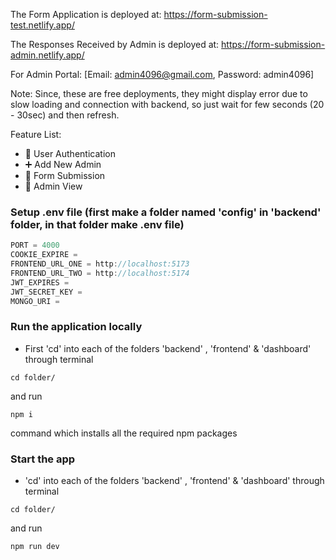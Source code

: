 The Form Application is deployed at: https://form-submission-test.netlify.app/

The Responses Received by Admin is deployed at: https://form-submission-admin.netlify.app/ 

For Admin Portal: [Email: admin4096@gmail.com, Password: admin4096]


Note: Since, these are free deployments, they might display error due to slow loading and connection with backend, so just wait for few seconds (20 - 30sec) and then refresh.

Feature List:

-   🎃 User Authentication
-   ➕ Add New Admin
-   📝 Form Submission
-   👀 Admin View

### Setup .env file (first make a folder named 'config' in 'backend' folder, in that folder make .env file)

```js
PORT = 4000
COOKIE_EXPIRE = 
FRONTEND_URL_ONE = http://localhost:5173
FRONTEND_URL_TWO = http://localhost:5174
JWT_EXPIRES = 
JWT_SECRET_KEY = 
MONGO_URI = 
```

### Run the application locally

- First 'cd' into each of the folders 'backend' , 'frontend' & 'dashboard' through terminal
```shell
cd folder/
```

and run 

```shell
npm i
```
command which installs all the required npm packages

### Start the app

- 'cd' into each of the folders 'backend' , 'frontend' & 'dashboard' through terminal
```shell
cd folder/
```

and run

```shell
npm run dev
```
